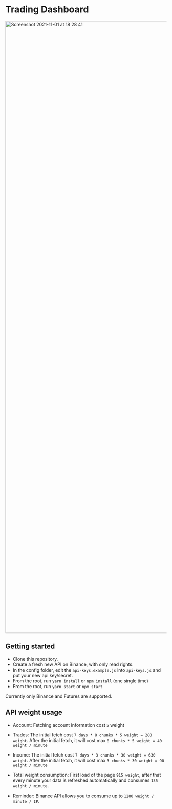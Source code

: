 # Trading Dashboard

<img width="1903" alt="Screenshot 2021-11-01 at 18 28 41" src="https://user-images.githubusercontent.com/26247922/139714053-10b3f67e-ffcb-443e-aca4-41044c1d8537.png">

## Getting started

- Clone this repository.
- Create a fresh new API on Binance, with only read rights.
- In the config folder, edit the `api-keys.example.js` into `api-keys.js` and put your new api key/secret.
- From the root, run `yarn install` or `npm install` (one single time)
- From the root, run `yarn start` or `npm start`

Currently only Binance and Futures are supported.

## API weight usage

- Account: Fetching account information cost `5` weight
- Trades: The initial fetch cost `7 days * 8 chunks * 5 weight = 280 weight`. After the initial fetch, it will cost max `8 chunks * 5 weight = 40 weight / minute`
- Income: The initial fetch cost `7 days * 3 chunks * 30 weight = 630 weight`. After the initial fetch, it will cost max `3 chunks * 30 weight = 90 weight / minute`

- Total weight consumption: First load of the page `915 weight`, after that every minute your data is refreshed automatically and consumes `135 weight / minute`.
- Reminder: Binance API allows you to consume up to `1200 weight / minute / IP`.

